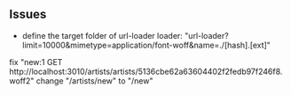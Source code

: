 ## Issues
  - define the target folder of url-loader
  loader: "url-loader?limit=10000&mimetype=application/font-woff&name=./[hash].[ext]"
      
  fix "new:1 GET http://localhost:3010/artists/artists/5136cbe62a63604402f2fedb97f246f8.woff2"
  change "/artists/new" to "/new"